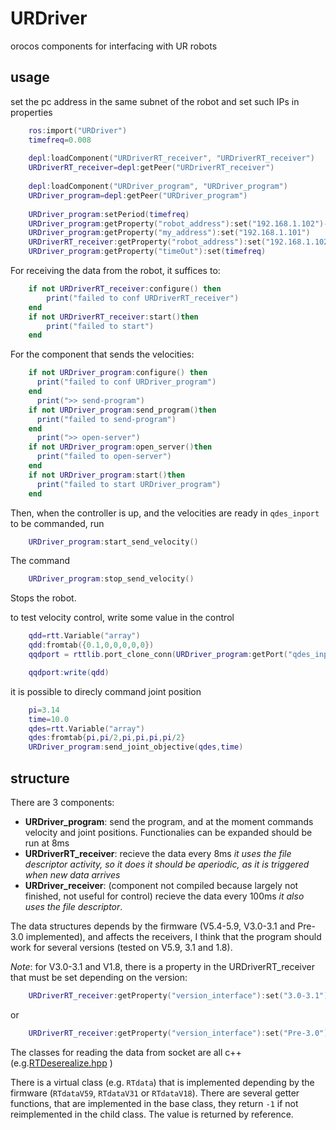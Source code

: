 # URDriver
orocos components for interfacing with UR robots

## usage

set the pc address in the same subnet of the robot and set such IPs in properties
```lua
    ros:import("URDriver")
    timefreq=0.008
    
    depl:loadComponent("URDriverRT_receiver", "URDriverRT_receiver")
    URDriverRT_receiver=depl:getPeer("URDriverRT_receiver")
    
    depl:loadComponent("URDriver_program", "URDriver_program")
    URDriver_program=depl:getPeer("URDriver_program")
    
    URDriver_program:setPeriod(timefreq)			 
    URDriver_program:getProperty("robot_address"):set("192.168.1.102")--ip robot
    URDriver_program:getProperty("my_address"):set("192.168.1.101")
    URDriverRT_receiver:getProperty("robot_address"):set("192.168.1.102")
    URDriver_program:getProperty("timeOut"):set(timefreq)
```
     
For receiving the data from the robot, it suffices to:
```lua
    if not URDriverRT_receiver:configure() then
        print("failed to conf URDriverRT_receiver")
    end
    if not URDriverRT_receiver:start()then
        print("failed to start")
    end
```
For the component that sends the velocities:
```lua
    if not URDriver_program:configure() then
      print("failed to conf URDriver_program")
    end
      print(">> send-program")
    if not URDriver_program:send_program()then
      print("failed to send-program")
    end
      print(">> open-server")
    if not URDriver_program:open_server()then
      print("failed to open-server")
    end
    if not URDriver_program:start()then
      print("failed to start URDriver_program")
    end
 ```   
Then, when the controller is up, and the velocities are ready in ```qdes_inport``` to be commanded, run
```lua
    URDriver_program:start_send_velocity()
```
The command 
```lua
    URDriver_program:stop_send_velocity()
```   
Stops the robot.

to test velocity control, write some value in the control
```lua
    qdd=rtt.Variable("array")
    qdd:fromtab({0.1,0,0,0,0,0})
    qqdport = rttlib.port_clone_conn(URDriver_program:getPort("qdes_inport"))

    qqdport:write(qdd)

```

it is possible to direcly command joint position
```lua
    pi=3.14
    time=10.0
    qdes=rtt.Variable("array")
    qdes:fromtab{pi,pi/2,pi,pi,pi,pi/2}
    URDriver_program:send_joint_objective(qdes,time)
```   
## structure 
There are 3 components:

- **URDriver_program**: send the program, and at the moment commands velocity and joint positions. Functionalies can be expanded should be run at 8ms
- **URDriverRT_receiver**: recieve the data every 8ms _it uses the file descriptor activity, so it does it should be aperiodic, as it is triggered when new data arrives_
- **URDriver_receiver**: (component not compiled because largely not finished, not useful for control) recieve the data every 100ms _it also uses the file descriptor_.

The data structures depends by the firmware (V5.4-5.9, V3.0-3.1 and Pre-3.0 implemented), and affects the receivers, I think that the program should work for several versions (tested on V5.9, 3.1 and 1.8).

*Note*:  for V3.0-3.1 and V1.8, there is a property in the URDriverRT_receiver that must be set depending on the version:

```lua
    URDriverRT_receiver:getProperty("version_interface"):set("3.0-3.1")
```
or
```lua
    URDriverRT_receiver:getProperty("version_interface"):set("Pre-3.0")
```

The classes for reading the data from socket are all c++ (e.g.[RTDeserealize.hpp](include/URDriver/RTDeserialize.hpp) )

There is a virtual class (e.g. ```RTdata```) that is implemented depending by the firmware (```RTdataV59```, ```RTdataV31``` or ```RTdataV18```).
There are several getter functions, that are implemented in the base class, they return ```-1``` if not reimplemented in the child class.
The value is returned by reference.

